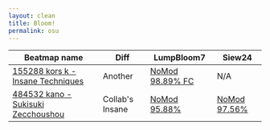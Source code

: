 ```yaml
---
layout: clean
title: Bloom!
permalink: osu
---
```


| Beatmap name                                                                          | Diff    | LumpBloom7                                      | Siew24 |
| ------------------------------------------------------------------------------------- | ------- | ----------------------------------------------- | ------ |
| [155288 kors k - Insane Techniques](https://osu.ppy.sh/beatmapsets/155288#osu/380969) | Another | [NoMod 98.89% FC](/assets/img/osuChallenge/1/Bloom.jpg) | N/A    |
| [484532 kano - Sukisuki Zecchoushou](https://osu.ppy.sh/beatmapsets/484532#osu/1220665) | Collab's Insane | [NoMod 95.88%](/assets/img/osuChallenge/2/Bloom.jpg) | [NoMod 97.56%](/assets/img/osuChallenge/2/Siew.jpg) |